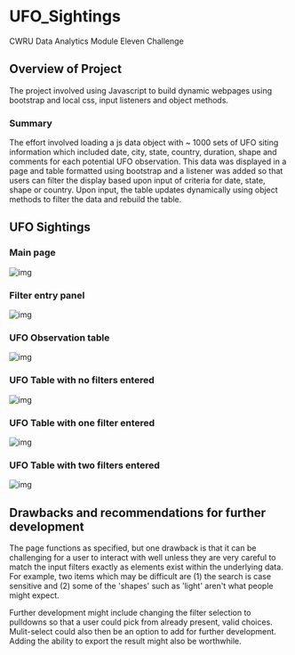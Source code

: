 # UFO_Sightings

CWRU Data Analytics Module Eleven Challenge


## Overview of Project

The project involved using Javascript to build dynamic webpages using bootstrap and local css, input listeners and object methods.  

### Summary

The effort involved loading a js data object with ~ 1000 sets of UFO siting information which included date, city, state, country, duration, shape and comments for each potential UFO observation.   This data was displayed in a page and table formatted using bootstrap and a listener was added so that users can filter the display based upon input of criteria for date, state, shape or country.   Upon input, the table updates dynamically using object methods to filter the data and rebuild the table. 

## UFO Sightings 

### Main page

![img](https://github.com/fhsal/UFO_Sitings/blob/main/static/images/ufo_main_page.png)


### Filter entry panel

![img](https://github.com/fhsal/UFO_Sitings/blob/main/static/images/ufo_filter.png)


### UFO Observation table

![img](https://github.com/fhsal/UFO_Sitings/blob/main/static/images/ufo_table.png)


### UFO Table with no filters entered

![img](https://github.com/fhsal/UFO_Sitings/blob/main/static/images/ufo_no_filter.png)

### UFO Table with one filter entered

![img](https://github.com/fhsal/UFO_Sitings/blob/main/static/images/ufo_filter2.png)

### UFO Table with two filters entered

![img](https://github.com/fhsal/UFO_Sitings/blob/main/static/images/ufo_filter1.png)


## Drawbacks and recommendations for further development 

The page functions as specified, but one drawback is that it can be challenging for a user to interact with well unless they are very careful to match the input filters exactly as elements exist within the underlying data.  For example, two items which may be difficult are (1) the search is case sensitive and (2) some of the 'shapes' such as 'light' aren't what people might expect. 

Further development might include changing the filter selection to pulldowns so that a user could pick from already present, valid choices.  Mulit-select could also then be an option to add for further development.   Adding the ability to export the result might also be worthwhile.  
